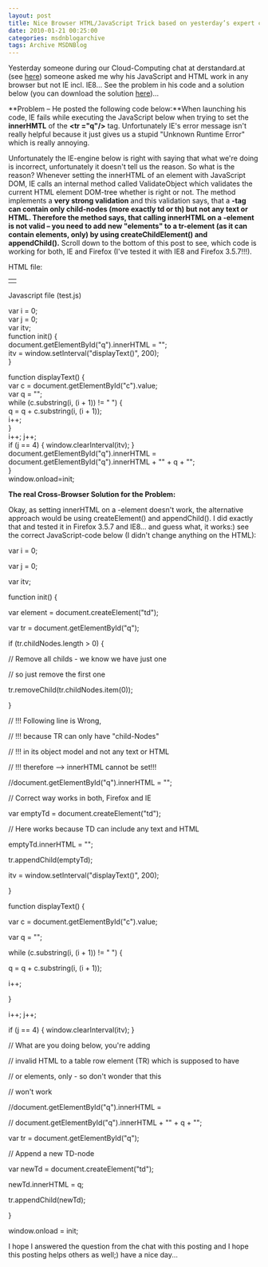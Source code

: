 ```yaml
---
layout: post
title: Nice Browser HTML/JavaScript Trick based on yesterday’s expert chat on derStandard.at – avoid “Unknown Runtime Error” in IE while setting innerHTML of a <tr>-tag...
date: 2010-01-21 00:25:00
categories: msdnblogarchive
tags: Archive MSDNBlog
---
```


Yesterday someone during our Cloud-Computing chat at derstandard.at (see [here](http://derstandard.at/1262209524950/Chat-Nachlese-Wir-machen-uns-gern-selbst-das-Leben-schwer)) someone asked me why his JavaScript and HTML work in any browser but not IE incl. IE8... See the problem in his code and a solution below (you can download the solution [here](http://cid-d37c9d7bfbce8418.skydrive.live.com/self.aspx/Public/Various/20100120%5e_derStandard%5e_Chat%5e_HtmlJavaScriptTip.zip))… 


**Problem – He posted the following code below:**When launching his code, IE fails while executing the JavaScript below when trying to set the **innerHMTL** of the **<tr ="q"/>** tag. Unfortunately IE's error message isn't really helpful because it just gives us a stupid "Unknown Runtime Error" which is really annoying. 


Unfortunately the IE-engine below is right with saying that what we're doing is incorrect, unfortunately it doesn't tell us the reason. So what is the reason? Whenever setting the innerHTML of an element with JavaScript DOM, IE calls an internal method called ValidateObject which validates the current HTML element DOM-tree whether is right or not. The method implements a **very strong validation** and this validation says, that a **<tr>-tag can contain only child-nodes (more exactly td or th) but not any text or HTML. Therefore the method says, that calling innerHTML on a <tr>-element is not valid – you need to add new "elements" to a tr-element (as it can contain elements, only) by using createChildElement() and appendChild().** Scroll down to the bottom of this post to see, which code is working for both, IE and Firefox (I've tested it with IE8 and Firefox 3.5.7!!!). 


HTML file: 


<!DOCTYPE html PUBLIC "-//W3C//DTD XHTML 1.0 Strict//EN"   
"http://www.w3.org/TR/xhtml1... t.dtd">  
<html xmlns="http://www.w3.org/1999/xhtml" xml:lang="en" lang="en">   
<head>   
<title>Test</title>   
<meta http-equiv="Content-Type" content="text/html; charset=utf-8" />   
<script type="text/javascript" src="test.js" mce\_src="test.js"></script>   
</head>   
<body>   
<table>   
<tr id="q"><td> </td></tr>   
</table>   
<p><input type="hidden" id="c" value="ab cd e fg " /></p>   
</body>   
</html> 


Javascript file (test.js) 


var i = 0;   
var j = 0;   
var itv;   
function init() {   
document.getElementById("q").innerHTML = "";   
itv = window.setInterval("displayText()", 200);   
} 


function displayText() {   
var c = document.getElementById("c").value;   
var q = "";   
while (c.substring(i, (i + 1)) != " ") {   
q = q + c.substring(i, (i + 1));   
i++;   
}   
i++; j++;   
if (j == 4) { window.clearInterval(itv); }   
document.getElementById("q").innerHTML = document.getElementById("q").innerHTML + "<td>" + q + "</td>";   
}   
window.onload=init; 


**The real Cross-Browser Solution for the Problem:** 


Okay, as setting innerHTML on a <tr>-element doesn't work, the alternative approach would be using createElement() and appendChild(). I did exactly that and tested it in Firefox 3.5.7 and IE8… and guess what, it works:) see the correct JavaScript-code below (I didn't change anything on the HTML): 


var i = 0; 


var j = 0; 


var itv; 


function init() { 


var element = document.createElement("td"); 


var tr = document.getElementById("q"); 


if (tr.childNodes.length > 0) { 


// Remove all childs - we know we have just one 


// so just remove the first one 


tr.removeChild(tr.childNodes.item(0)); 


} 


// !!! Following line is Wrong, 


// !!! because TR can only have "child-Nodes" 


// !!! in its object model and not any text or HTML 


// !!! therefore --> innerHTML cannot be set!!! 


//document.getElementById("q").innerHTML = ""; 


// Correct way works in both, Firefox and IE 


var emptyTd = document.createElement("td"); 


// Here works because TD can include any text and HTML 


emptyTd.innerHTML = ""; 


tr.appendChild(emptyTd); 


itv = window.setInterval("displayText()", 200); 


} 


function displayText() { 


var c = document.getElementById("c").value; 


var q = ""; 


while (c.substring(i, (i + 1)) != " ") { 


q = q + c.substring(i, (i + 1)); 


i++; 


} 


i++; j++; 


if (j == 4) { window.clearInterval(itv); } 


// What are you doing below, you're adding 


// invalid HTML to a table row element (TR) which is supposed to have 


// <td> or <th> elements, only - so don't wonder that this 


// won't work 


//document.getElementById("q").innerHTML = 


// document.getElementById("q").innerHTML + "<td>" + q + "</td>"; 


var tr = document.getElementById("q"); 


// Append a new TD-node 


var newTd = document.createElement("td"); 


newTd.innerHTML = q; 


tr.appendChild(newTd); 


} 


window.onload = init; 


I hope I answered the question from the chat with this posting and I hope this posting helps others as well;) have a nice day...


